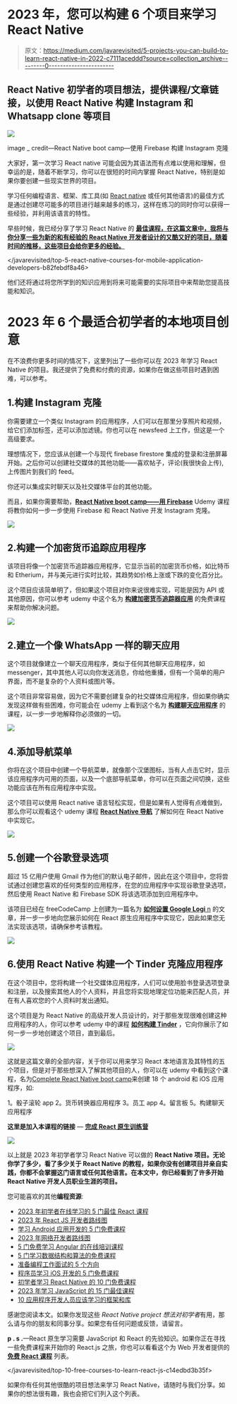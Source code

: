 # 2023 年，您可以构建 6 个项目来学习 React Native

> 原文：<https://medium.com/javarevisited/5-projects-you-can-build-to-learn-react-native-in-2022-c7111aceddd?source=collection_archive---------0----------------------->

## React Native 初学者的项目想法，提供课程/文章链接，以使用 React Native 构建 Instagram 和 Whatsapp clone 等项目

[![](img/188e480ab38065aed61ca45790e079c3.png)](https://click.linksynergy.com/deeplink?id=CuIbQrBnhiw&mid=39197&murl=https%3A%2F%2Fwww.udemy.com%2Fcourse%2Finstagram-replica%2F)

image _ credit—React Native boot camp—使用 Firebase 构建 Instagram 克隆

大家好，第一次学习 React native 可能会因为其语法而有点难以使用和理解，但幸运的是，随着不断学习，你可以在很短的时间内掌握 React Native，特别是如果你要创建一些现实世界的项目。

学习任何编程语言、框架、库工具(如 [React native](/javarevisited/my-favorite-free-react-native-courses-for-beginners-in-2020-4629f5274eb6) 或任何其他语言)的最佳方式是通过创建尽可能多的项目进行越来越多的练习，这样在练习的同时你可以获得一些经验，并利用该语言的特性。

早些时候，我已经分享了学习 React Native 的 [**最佳课程，在这篇文章中，我将与你分享一些为新的和有经验的 React Native 开发者设计的又酷又好的项目，随着时间的推移，这些项目会给你更多的经验。**](https://javarevisited.blogspot.com/2018/02/5-react-native-courses-to-learn-mobile-development-using-JavaScript.html#axzz6gc2srIC7)

</javarevisited/top-5-react-native-courses-for-mobile-application-developers-b82febdf8a46>  

他们还将通过将您所学到的知识应用到将来可能需要的实际项目中来帮助您提高技能和知识。

# 2023 年 6 个最适合初学者的本地项目创意

在不浪费你更多时间的情况下，这里列出了一些你可以在 2023 年学习 React Native 的项目。我还提供了免费和付费的资源，如果你在做这些项目时遇到困难，可以参考。

## 1.构建 Instagram 克隆

你需要建立一个类似 Instagram 的应用程序，人们可以在那里分享照片和视频，给它们添加标签，还可以添加滤镜。你也可以在 newsfeed 上工作，但这是一个高级要求。

理想情况下，您应该从创建一个与现代 firebase firestore 集成的登录和注册屏幕开始。之后你可以创建社交媒体的其他功能——喜欢帖子，评论(我很快会上传),上传图片到我们的 feed。

你还可以集成实时聊天以及社交媒体平台的其他功能。

而且，如果你需要帮助，[**React Native boot camp——用 Firebase**](https://click.linksynergy.com/deeplink?id=CuIbQrBnhiw&mid=39197&murl=https%3A%2F%2Fwww.udemy.com%2Fcourse%2Finstagram-replica%2F) Udemy 课程将教你如何一步一步使用 Firebase 和 React Native 开发 Instagram 克隆。

[![](img/cf16efcf157387aeff1978b2e4c1b730.png)](https://click.linksynergy.com/deeplink?id=CuIbQrBnhiw&mid=39197&murl=https%3A%2F%2Fwww.udemy.com%2Fcourse%2Finstagram-replica%2F)

## 2.构建一个加密货币追踪应用程序

该项目将像一个加密货币追踪器应用程序，它显示当前的加密货币价格，如比特币和 Etherium，并与美元进行实时比较，其趋势如价格上涨或下跌的变化百分比。

这个项目应该简单明了，但如果这个项目对你来说很难实现，可能是因为 API 或其他原因，你可以参考 udemy 中这个名为 [**构建加密货币追踪器应用**](https://click.linksynergy.com/deeplink?id=JVFxdTr9V80&mid=39197&murl=https%3A%2F%2Fwww.udemy.com%2Fcourse%2Fultimate-react-native-with-firebase%2F) 的免费课程来帮助你解决问题。

[![](img/03a1bf96474fde2cee6258bc9dd6f7c4.png)](https://click.linksynergy.com/deeplink?id=JVFxdTr9V80&mid=39197&murl=https%3A%2F%2Fwww.udemy.com%2Fcourse%2Fultimate-react-native-with-firebase%2F)

## 2.建立一个像 WhatsApp 一样的聊天应用

这个项目就像建立一个聊天应用程序，类似于任何其他聊天应用程序，如 messenger，其中其他人可以向你发送消息，你给他重播，但有一个简单的用户界面，而不是复杂的个人资料或图片等。

这个项目非常容易做，因为它不需要创建复杂的社交媒体应用程序，但如果你确实发现这样做有些困难，你可能会在 udemy 上看到这个名为 [**构建聊天应用程序**](https://click.linksynergy.com/deeplink?id=JVFxdTr9V80&mid=39197&murl=https%3A%2F%2Fwww.udemy.com%2Fcourse%2Flearn-react-native-by-building-a-chat-app%2F) 的课程，以一步一步地解释你必须做的一切。

[![](img/7c5f001bd8a7a511d4f0185b174f8e28.png)](https://click.linksynergy.com/deeplink?id=JVFxdTr9V80&mid=39197&murl=https%3A%2F%2Fwww.udemy.com%2Fcourse%2Flearn-react-native-by-building-a-chat-app%2F)

## 4.添加导航菜单

你将在这个项目中创建一个导航菜单，就像那个汉堡图标，当有人点击它时，显示该应用程序内可用的页面，以及一个底部导航菜单，你可以在页面之间切换，这些功能应该在所有应用程序中实现。

这个项目可以使用 React native 语言轻松实现，但是如果有人觉得有点难做到，那么你可以观看这个 udemy 课程 [**React Native 导航**](https://click.linksynergy.com/deeplink?id=JVFxdTr9V80&mid=39197&murl=https%3A%2F%2Fwww.udemy.com%2Fcourse%2Freact-native-complete-navigation%2F) 了解如何在 React Native 中实现它。

[![](img/3c4922e930b921339fc7a8953e4b29c3.png)](https://click.linksynergy.com/deeplink?id=JVFxdTr9V80&mid=39197&murl=https%3A%2F%2Fwww.udemy.com%2Fcourse%2Freact-native-complete-navigation%2F)

## 5.创建一个谷歌登录选项

超过 15 亿用户使用 Gmail 作为他们的默认电子邮件，因此在这个项目中，您将尝试通过创建您喜欢的任何类型的应用程序，在您的应用程序中实现谷歌登录选项，然后使用 React Native 和 Firebase SDK 将该选项添加到应用程序中。

该项目已经在 freeCodeCamp 上创建为一篇名为 [**如何设置 Google Logi** n](https://www.freecodecamp.org/news/google-login-with-react-native-and-firebase/) 的文章，并一步一步地向您展示如何在 React 原生应用程序中实现它，因此如果您无法实现该选项，请确保参考该教程。

[![](img/742e29941e006e594edb8ad28280c264.png)](https://www.freecodecamp.org/news/google-login-with-react-native-and-firebase/)

## 6.使用 React Native 构建一个 Tinder 克隆应用程序

在这个项目中，您将构建一个社交媒体应用程序，人们可以使用脸书登录选项登录和注册，以及搜索其他人的个人资料，并且您将实现地理定位功能来匹配人员，并在有人喜欢您的个人资料时发出通知。

这个项目是为 React Native 的高级开发人员设计的，对于那些发现很难创建这种应用程序的人，你可以参考 udemy 中的课程 [**如何构建 Tinder**](https://click.linksynergy.com/deeplink?id=JVFxdTr9V80&mid=39197&murl=https%3A%2F%2Fwww.udemy.com%2Fcourse%2Fhow-to-build-tinder%2F) ，它向你展示了如何一步一步地创建这个项目，直到最后。

[![](img/85e5f27db28376733872c488a17737f3.png)](https://click.linksynergy.com/deeplink?id=JVFxdTr9V80&mid=39197&murl=https%3A%2F%2Fwww.udemy.com%2Fcourse%2Fhow-to-build-tinder%2F)

这就是这篇文章的全部内容，关于你可以用来学习 React 本地语言及其特性的五个项目，但是对于那些想深入了解其他项目的人，你可以在 udemy 中看到这个课程，名为[Complete React Native boot camp](https://click.linksynergy.com/deeplink?id=JVFxdTr9V80&mid=39197&murl=https%3A%2F%2Fwww.udemy.com%2Fcourse%2Fcomplete-react-native-bootcamp%2F)来创建 18 个 android 和 iOS 应用程序，如:

1。骰子滚轮 app
2。货币转换器应用程序
3。员工 app
4。留言板
5。构建聊天应用程序

**这里是加入本课程的链接** — [**完成 React 原生训练营**](https://click.linksynergy.com/deeplink?id=JVFxdTr9V80&mid=39197&murl=https%3A%2F%2Fwww.udemy.com%2Fcourse%2Fcomplete-react-native-bootcamp%2F)

[![](img/506cabf71f0719bce8be6532012e503b.png)](https://click.linksynergy.com/deeplink?id=JVFxdTr9V80&mid=39197&murl=https%3A%2F%2Fwww.udemy.com%2Fcourse%2Fcomplete-react-native-bootcamp%2F)

以上就是 2023 年初学者学习 React Native 可以做的 **React Native 项目。无论你学了多少，看了多少关于 React Native 的教程，如果你没有创建项目并亲自实践，你都不会掌握这门语言或任何其他语言。在本文中，你已经看到了许多开始 React Native 开发人员职业生涯的项目。**

您可能喜欢的其他**编程资源**:

*   [2023 年初学者在线学习的 5 门最佳 React 课程](https://javinpaul.medium.com/top-5-courses-to-learn-react-js-in-2019-best-of-lot-fa02cd96cdf0)
*   [2023 年 React JS 开发者路线图](https://javarevisited.blogspot.com/2018/10/the-2018-react-developer-roadmap.html)
*   [学习 Android 应用开发的 5 门免费课程](http://www.java67.com/2019/01/top-5-free-android-app-development-courses-for-programmers.html)
*   [2023 年网络开发者路线图](https://javarevisited.blogspot.com/2019/02/the-2019-web-developer-roadmap.html)
*   [5 门免费学习 Angular 的在线培训课程](http://www.java67.com/2018/01/top-5-free-angular-js-online-courses-for-web-developers.html)
*   [5 门学习数据结构和算法的免费课程](http://javarevisited.blogspot.sg/2018/01/top-5-free-data-structure-and-algorithm-courses-java--c-programmers.html#axzz55lOcYrUM)
*   [准备编程工作面试的 5 个方向](http://javarevisited.blogspot.sg/2018/02/10-courses-to-prepare-for-programming-job-interviews.html)
*   [程序员学习 iOS 开发的 5 门免费课程](https://javarevisited.blogspot.com/2018/11/5-free-ios-app-development-courses-for.html)
*   [初学者学习 React Native 的 10 门免费课程](/javarevisited/my-favorite-free-react-native-courses-for-beginners-in-2020-4629f5274eb6)
*   [2023 年学习 JavaScript 的 15 门最佳课程](/javarevisited/10-best-online-courses-to-learn-javascript-in-2020-af5ed0801645)
*   [10 应用程序开发人员应该学习的框架和库](/@javinpaul/10-frameworks-and-libraries-mobile-application-developers-can-learn-in-2020-e0b91391cade)

感谢您阅读本文。如果你发现这些 *React Native project 想法对初学者*有用，那么请与你的朋友和同事分享。如果您有任何问题或反馈，请留言。

**p . s .**—React 原生学习需要 JavaScript 和 React 的先验知识。如果你正在寻找一些免费课程来开始你的 React.js 之旅，你也可以看看这个为 Web 开发者提供的 [**免费 React 课程**](http://www.java67.com/2018/02/5-free-react-courses-for-web-developers.html) 列表。

</javarevisited/top-10-free-courses-to-learn-react-js-c14edbd3b35f>  

如果你有任何其他很酷的项目想法来学习 React Native，请随时与我们分享。如果你的想法很有趣，我也会把它们列入这个列表。